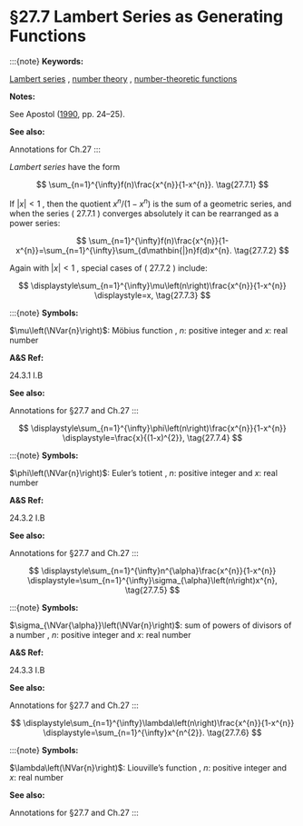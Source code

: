 # §27.7 Lambert Series as Generating Functions

:::{note}
**Keywords:**

[Lambert series](http://dlmf.nist.gov/search/search?q=Lambert%20series) , [number theory](http://dlmf.nist.gov/search/search?q=number%20theory) , [number-theoretic functions](http://dlmf.nist.gov/search/search?q=number-theoretic%20functions)

**Notes:**

See Apostol ([1990](./bib/index.html#bib119 "Modular Functions and Dirichlet Series in Number Theory"), pp. 24–25).

**See also:**

Annotations for Ch.27
:::

*Lambert series* have the form


<a id="E1"></a>
$$
\sum_{n=1}^{\infty}f(n)\frac{x^{n}}{1-x^{n}}. \tag{27.7.1}
$$

If $|x|<1$ , then the quotient $x^{n}/(1-x^{n})$ is the sum of a geometric series, and when the series ( 27.7.1 ) converges absolutely it can be rearranged as a power series:


<a id="E2"></a>
$$
\sum_{n=1}^{\infty}f(n)\frac{x^{n}}{1-x^{n}}=\sum_{n=1}^{\infty}\sum_{d\mathbin{|}n}f(d)x^{n}. \tag{27.7.2}
$$

Again with $|x|<1$ , special cases of ( 27.7.2 ) include:

<a id="EGx1"></a>

$$
\displaystyle\sum_{n=1}^{\infty}\mu\left(n\right)\frac{x^{n}}{1-x^{n}} \displaystyle=x, \tag{27.7.3}
$$

:::{note}
**Symbols:**

$\mu\left(\NVar{n}\right)$: Möbius function , $n$: positive integer and $x$: real number

**A&S Ref:**

24.3.1 I.B

**See also:**

Annotations for §27.7 and Ch.27
:::

$$
\displaystyle\sum_{n=1}^{\infty}\phi\left(n\right)\frac{x^{n}}{1-x^{n}} \displaystyle=\frac{x}{(1-x)^{2}}, \tag{27.7.4}
$$

:::{note}
**Symbols:**

$\phi\left(\NVar{n}\right)$: Euler’s totient , $n$: positive integer and $x$: real number

**A&S Ref:**

24.3.2 I.B

**See also:**

Annotations for §27.7 and Ch.27
:::

$$
\displaystyle\sum_{n=1}^{\infty}n^{\alpha}\frac{x^{n}}{1-x^{n}} \displaystyle=\sum_{n=1}^{\infty}\sigma_{\alpha}\left(n\right)x^{n}, \tag{27.7.5}
$$

:::{note}
**Symbols:**

$\sigma_{\NVar{\alpha}}\left(\NVar{n}\right)$: sum of powers of divisors of a number , $n$: positive integer and $x$: real number

**A&S Ref:**

24.3.3 I.B

**See also:**

Annotations for §27.7 and Ch.27
:::

$$
\displaystyle\sum_{n=1}^{\infty}\lambda\left(n\right)\frac{x^{n}}{1-x^{n}} \displaystyle=\sum_{n=1}^{\infty}x^{n^{2}}. \tag{27.7.6}
$$

:::{note}
**Symbols:**

$\lambda\left(\NVar{n}\right)$: Liouville’s function , $n$: positive integer and $x$: real number

**See also:**

Annotations for §27.7 and Ch.27
:::
